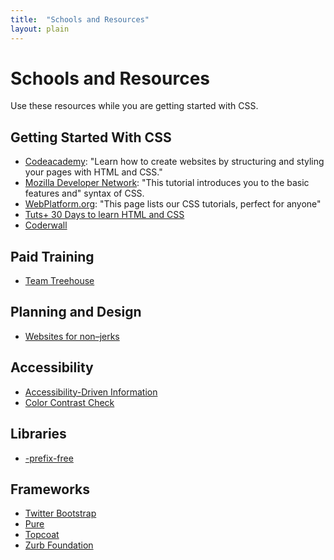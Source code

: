 ```yaml
---
title:  "Schools and Resources"
layout: plain
---
```


# Schools and Resources

Use these resources while you are getting started with CSS.

## Getting Started With CSS

* [Codeacademy](http://www.codecademy.com/tracks/web): "Learn how to create websites by structuring and styling your pages with HTML and CSS."
* [Mozilla Developer Network](https://developer.mozilla.org/en-US/docs/Web/Guide/CSS/Getting_started): "This tutorial introduces you to the basic features and" syntax of CSS.
* [WebPlatform.org](http://docs.webplatform.org/wiki/css/tutorials): "This page lists our CSS tutorials, perfect for anyone"
* [Tuts+ 30 Days to learn HTML and CSS](http://freecourses.tutsplus.com/30-days-to-learn-html-and-css/)
* [Coderwall](https://coderwall.com/welcome)

## Paid Training

* [Team Treehouse](http://teamtreehouse.com/)

## Planning and Design

* [Websites for non–jerks](https://github.com/chriswrightdesign/websites-for-non-jerks)

## Accessibility

* [Accessibility-Driven Information](http://a11yproject.com/)
* [Color Contrast Check](http://snook.ca/technical/colour_contrast/colour.html)

## Libraries

* [-prefix-free](http://leaverou.github.io/prefixfree/)

## Frameworks

* [Twitter Bootstrap](http://getbootstrap.com/)
* [Pure](http://purecss.io/)
* [Topcoat](http://topcoat.io/)
* [Zurb Foundation](http://foundation.zurb.com/)
